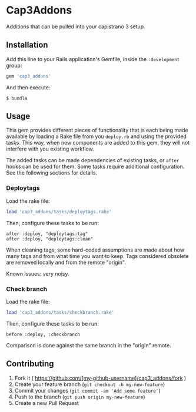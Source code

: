 # Cap3Addons

Additions that can be pulled into your capistrano 3 setup.

## Installation

Add this line to your Rails application's Gemfile, inside the `:development` group:

```ruby
gem 'cap3_addons'
```

And then execute:

    $ bundle

## Usage

This gem provides different pieces of functionality that is each being made
available by loading a Rake file from you `deploy.rb` and using the provided tasks.
This way, when new components are added to this gem, they will not interfere with you existing
workflow.

The added tasks can be made dependencies of existing tasks, or `after` hooks can be used for them.
Some tasks require additional configuration. See the following sections for details.

### Deploytags

Load the rake file:

```ruby
load 'cap3_addons/tasks/deploytags.rake'
```
Then, configure these tasks to be run:

```
after :deploy, "deploytags:tag"
after :deploy, "deploytags:clean"
```

When cleaning tags, some hard-coded assumptions are made about how many tags and from what time you want to keep. Tags considered obsolete are removed locally and from the remote "origin".

Known issues: very noisy.

### Check branch

Load the rake file:

```ruby
load 'cap3_addons/tasks/checkbranch.rake'
```
Then, configure these tasks to be run:

```
before :deploy, :checkbranch
```

Comparison is done against the same branch in the "origin" remote.

## Contributing

1. Fork it ( https://github.com/[my-github-username]/cap3_addons/fork )
2. Create your feature branch (`git checkout -b my-new-feature`)
3. Commit your changes (`git commit -am 'Add some feature'`)
4. Push to the branch (`git push origin my-new-feature`)
5. Create a new Pull Request
